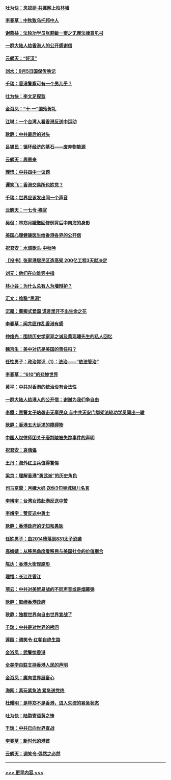 #### [吐为快：念奴娇‧共匪网上柏林墙](../pages/nsc993/n11519122.md?t=09131433) 
#### [李春草：中秋致乌托邦中人](../pages/nsc993/n11518776.md?t=09131433) 
#### [谢燕益：法轮功学员张莉敏一案之无罪法律意见书](../pages/nsc993/n11517600.md?t=09131433) 
#### [一群大陆人给香港人的公开感谢信](../pages/nsc993/n11514797.md?t=09131433) 
#### [云鹤天：“好汉”](../pages/nsc993/n11513536.md?t=09131433) 
#### [刘水：9月5日国保传唤记](../pages/nsc993/n11513460.md?t=09131433) 
#### [千瑞：香港警察可有一个男儿乎？](../pages/nsc993/n11513109.md?t=09131433) 
#### [吐为快：李文足探监](../pages/nsc993/n11509622.md?t=09131433) 
#### [金浴凤：“十‧一”国殇贺礼](../pages/nsc993/n11509593.md?t=09131433) 
#### [江琳：一个台湾人看香港反送中运动](../pages/nsc993/n11509211.md?t=09131433) 
#### [耿静：中共最后的对头](../pages/nsc993/n11508308.md?t=09131433) 
#### [吕锡民：循环经济的基石——废弃物能源](../pages/nsc993/n11508212.md?t=09131433) 
#### [云鹤天：周恩来](../pages/nsc993/n11508055.md?t=09131433) 
#### [理悟：中共四中一议题](../pages/nsc993/n11507782.md?t=09131433) 
#### [谭笑飞：香港交易所也姓党？](../pages/nsc993/n11507753.md?t=09131433) 
#### [千瑞：世界应该发出同一个声音](../pages/nsc993/n11507290.md?t=09131433) 
#### [云鹤天：一七令‧裸官](../pages/nsc993/n11507177.md?t=09131433) 
#### [吴侃：林郑月娥撤回修例背后中南海的身影](../pages/nsc993/n11506876.md?t=09131433) 
#### [美国心理健康医生给香港各界的公开信](../pages/nsc993/n11506809.md?t=09131433) 
#### [祝君安：水调歌头‧中秋吟](../pages/nsc993/n11506758.md?t=09131433) 
#### [【投书】张家港居民区造高架 200亿工程3天就决定](../pages/nsc993/n11506682.md?t=09131433) 
#### [刘元：他们在向谁竖中指](../pages/nsc993/n11505384.md?t=09131433) 
#### [林小谷：为什么总有人为墙辩护？](../pages/nsc993/n11505226.md?t=09131433) 
#### [汇文：维稳“黑洞”](../pages/nsc993/n11504347.md?t=09131433) 
#### [沉雁：董卿式爱国 谎言里开不出生命之花](../pages/nsc993/n11503215.md?t=09131433) 
#### [李春草：闻共匪作乱香港有感](../pages/nsc993/n11503072.md?t=09131433) 
#### [仲维光：围绕历史学家邓之诚及黄现璠先生的私人回忆](../pages/nsc993/n11501330.md?t=09131433) 
#### [魏京生：美中对抗是美国的责任吗？](../pages/nsc993/n11500723.md?t=09131433) 
#### [任性男子：政治常识（1）：法治——“依法管治”](../pages/nsc993/n11500791.md?t=09131433) 
#### [李春草：“610”的悲惨世界](../pages/nsc993/n11501141.md?t=09131433) 
#### [黄平：中共对香港的统治没有合法性](../pages/nsc993/n11499473.md?t=09131433) 
#### [一群大陆人给港人的公开信：谢谢为我们争自由](../pages/nsc993/n11500402.md?t=09131433) 
#### [李霞：黑警太子站袭击无辜民众 与中共天安门绑架法轮功学员同出一辙](../pages/nsc993/n11499805.md?t=09131433) 
#### [耿静：香港五大诉求的障碍物](../pages/nsc993/n11497578.md?t=09131433) 
#### [中国人权律师团关于唐荆陵被失踪事件的声明](../pages/nsc993/n11500014.md?t=09131433) 
#### [祝君安：哀傀儡](../pages/nsc993/n11499776.md?t=09131433) 
#### [王丹：海外红卫兵值得警惕](../pages/nsc993/n11498138.md?t=09131433) 
#### [梁京：理解香港“勇武派”的历史角色](../pages/nsc993/n11498006.md?t=09131433) 
#### [司马京雷：月娥大妈  送你3句皇城根儿名言](../pages/nsc993/n11497885.md?t=09131433) 
#### [李靖宇：台湾女孩赴港反送中赞](../pages/nsc993/n11497721.md?t=09131433) 
#### [李靖宇：赞反送中勇士](../pages/nsc993/n11497452.md?t=09131433) 
#### [耿静：香港政府的无知和愚昧](../pages/nsc993/n11494238.md?t=09131433) 
#### [任姓男子：由2014堕落到831太子恐袭](../pages/nsc993/n11496683.md?t=09131433) 
#### [高婧婧：从移民角度看移民与美国社会的价值磨合](../pages/nsc993/n11495757.md?t=09131433) 
#### [陈达：香港大街现原形 ](../pages/nsc993/n11495441.md?t=09131433) 
#### [理悟：长江连香江](../pages/nsc993/n11495377.md?t=09131433) 
#### [项云：中共对美贸易战的不同声音或是烟幕弹](../pages/nsc993/n11494929.md?t=09131433) 
#### [耿静：取缔香港政府](../pages/nsc993/n11494218.md?t=09131433) 
#### [耿静：独裁世界向自由世界宣战了](../pages/nsc993/n11494190.md?t=09131433) 
#### [千瑞：中共是对世界的拷问](../pages/nsc993/n11493021.md?t=09131433) 
#### [莲园：调笑令‧红朝自绝生路](../pages/nsc993/n11493011.md?t=09131433) 
#### [金浴凤：武警惊香港](../pages/nsc993/n11492994.md?t=09131433) 
#### [全美学自联支持香港人民的声明](../pages/nsc993/n11492630.md?t=09131433) 
#### [金浴凤：魔向世界展畜心](../pages/nsc993/n11492599.md?t=09131433) 
#### [海网：真玩紧急法 紧急送党终 ](../pages/nsc993/n11492535.md?t=09131433) 
#### [杜耀明：是林郑不是香港，进入失控的紧急状态](../pages/nsc993/n11491420.md?t=09131433) 
#### [吐为快：陆胞寄语黄之锋](../pages/nsc993/n11491117.md?t=09131433) 
#### [千瑞：中共已向世界宣战](../pages/nsc993/n11490123.md?t=09131433) 
#### [李春草：新时代的港首](../pages/nsc993/n11489864.md?t=09131433) 
#### [云鹤天：调笑令·偶然之必然](../pages/nsc993/n11489701.md?t=09131433) 

----
#### [ >>> 更早内容 <<< ](../indexes/nsc993-earlier.md)
